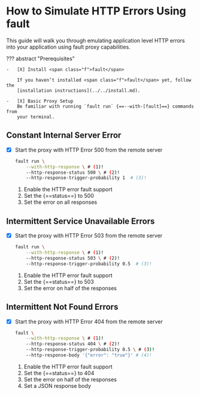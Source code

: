 # How to Simulate HTTP Errors Using <span class="f">fault</span>

This guide will walk you through emulating application level HTTP errors into your
application using <span class="f">fault</span> proxy capabilities.

??? abstract "Prerequisites"

    -   [X] Install <span class="f">fault</span>

        If you haven’t installed <span class="f">fault</span> yet, follow the
        [installation instructions](../../install.md).

    -   [X] Basic Proxy Setup
        Be familiar with running `fault run` {==--with-[fault]==} commands from
        your terminal.

## Constant Internal Server Error

-   [X] Start the proxy with HTTP Error 500 from the remote server

    ```bash
    fault run \
        --with-http-response \ # (1)!
        --http-response-status 500 \ # (2)!
        --http-response-trigger-probability 1  # (3)!
    ```

    1.  Enable the HTTP error fault support
    2.  Set the {==status==} to 500
    3.  Set the error on all responses

## Intermittent Service Unavailable Errors

-   [X] Start the proxy with HTTP Error 503 from the remote server

    ```bash
    fault run \
        --with-http-response \ # (1)!
        --http-response-status 503 \ # (2)!
        --http-response-trigger-probability 0.5  # (3)!
    ```

    1.  Enable the HTTP error fault support
    2.  Set the {==status==} to 503
    3.  Set the error on half of the responses

## Intermittent Not Found Errors

-   [X] Start the proxy with HTTP Error 404 from the remote server

    ```bash
    fault \
        --with-http-response \ # (1)!
        --http-response-status 404 \ # (2)!
        --http-response-trigger-probability 0.5 \ # (3)!
        --http-response-body '{"error": "true"}' # (4)!
    ```

    1.  Enable the HTTP error fault support
    2.  Set the {==status==} to 404
    3.  Set the error on half of the responses
    4.  Set a JSON response body
